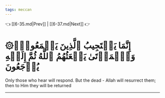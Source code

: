 ```yaml
---
tags: meccan
---
```


👈 [[6-35.md|Prev]] | [[6-37.md|Next]] 👉

# ۞إِنَّمَا يَسۡتَجِيبُ ٱلَّذِينَ يَسۡمَعُونَۘ وَٱلۡمَوۡتَىٰ يَبۡعَثُهُمُ ٱللَّهُ ثُمَّ إِلَيۡهِ يُرۡجَعُونَ

Only those who hear will respond. But the dead - Allah will resurrect them; then to Him they will be returned

---

